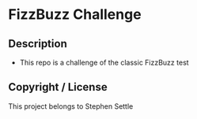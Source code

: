 # FizzBuzz Challenge

## Description
 * This repo is a challenge of the classic FizzBuzz test

## Copyright / License
 This project belongs to Stephen Settle